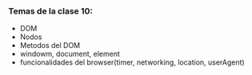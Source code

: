 ### Temas de la clase 10:
  - DOM
  - Nodos
  - Metodos del DOM
  - windowm, document, element
  - funcionalidades del browser(timer, networking, location, userAgent)